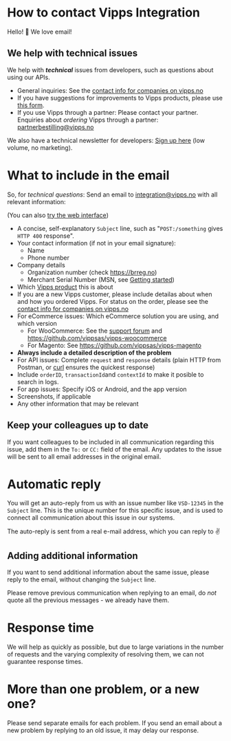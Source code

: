 # How to contact Vipps Integration

Hello! 👋 We love email!

## We help with technical issues

We help with _**technical**_ issues from developers, such as questions about using our APIs. 

* General inquiries: See the [contact info for companies on vipps.no](https://www.vipps.no/kontakt-oss/bedrift/)
* If you have suggestions for improvements to Vipps products, please use [this form](https://www.vipps.no/tips-og-tilbakemeldinger).
* If you use Vipps through a partner: Please contact your partner. Enquiries about _ordering_ Vipps through a partner: partnerbestilling@vipps.no

We also have a technical newsletter for developers:
[Sign up here](https://cloud.hei.vipps.no/utv) (low volume, no marketing).

# What to include in the email

So, for _*technical questions*_: Send an email to integration@vipps.no with all relevant information:

(You can also [try the web interface](https://vippsas.atlassian.net/servicedesk/customer/portal/2))

* A concise, self-explanatory `Subject` line, such as "`POST:/something` gives `HTTP 400` response".
* Your contact information (if not in your email signature):
  - Name
  - Phone number
* Company details
  - Organization number (check https://brreg.no)
  - Merchant Serial Number (MSN, see [Getting started](vipps-developer-portal-getting-started.md))
* Which [Vipps product](https://www.vipps.no/bedrift) this is about
* If you are a new Vipps customer, please include detailas about when and how you ordered Vipps. For status on the order, please see the [contact info for companies on vipps.no](https://www.vipps.no/kontakt-oss/bedrift/)
* For eCommerce issues: Which eCommerce solution you are using, and which version
  - For WooCommerce: See the [support forum](https://wordpress.org/support/plugin/woo-vipps) and https://github.com/vippsas/vipps-woocommerce
  - For Magento: See https://github.com/vippsas/vipps-magento
* **Always include a detailed description of the problem**
* For API issues: Complete `request` and `response` details (plain HTTP from Postman, or [curl](https://curl.haxx.se) ensures the quickest response)
* Include `orderID`, `transactionId`and `contextId` to make it posible to search in logs.
* For app issues: Specify iOS or Android, and the app version
* Screenshots, if applicable
* Any other information that may be relevant

## Keep your colleagues up to date

If you want colleagues to be included in all communication regarding this issue,
add them in the `To:` or `CC:` field of the email. Any updates to the issue will be
sent to all email addresses in the original email.

# Automatic reply

You will get an auto-reply from us with an issue number like `VSD-12345` in the `Subject` line.
This is the unique number for this specific issue, and is used to connect all communication
about this issue in our systems.

The auto-reply is sent from a real e-mail address, which you can reply to ✌️

## Adding additional information

If you want to send additional information about the same issue,
please reply to the email, without changing the `Subject` line.

Please remove previous communication when replying to an email, do _not_ quote
all the previous messages - we already have them.

# Response time

We will help as quickly as possible, but due to large variations in the number
of requests and the varying complexity of resolving them, we can not guarantee response times.

# More than one problem, or a new one?

Please send separate emails for each problem. If you send an email about a
new problem by replying to an old issue, it may delay our response.

